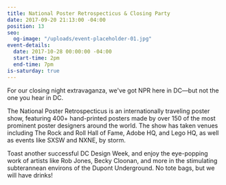 ```yaml
---
title: National Poster Retrospecticus & Closing Party
date: 2017-09-20 21:13:00 -04:00
position: 13
seo:
  og-image: "/uploads/event-placeholder-01.jpg"
event-details:
  date: 2017-10-28 00:00:00 -04:00
  start-time: 2pm
  end-time: 7pm
is-saturday: true
---
```


For our closing night extravaganza, we've got NPR here in DC—but not the one you hear in DC. 

The National Poster Retrospecticus is an internationally traveling poster show, featuring 400+ hand-printed posters made by over 150 of the most prominent poster designers around the world. The show has taken venues including The Rock and Roll Hall of Fame, Adobe HQ, and Lego HQ, as well as events like SXSW and NXNE, by storm. 

Toast another successful DC Design Week, and enjoy the eye-popping work of artists like Rob Jones, Becky Cloonan, and more in the stimulating subterannean environs of the Dupont Underground. No tote bags, but we will have drinks!